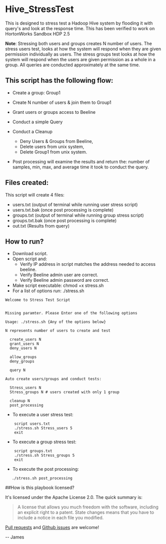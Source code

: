 # Hive_StressTest
This is designed to stress test a Hadoop Hive system by flooding it with query's and look at the response time.  This has been verified to work on HortonWorks Sandbox HDP 2.5

**Note**: Stressing both users and groups creates N number of users.  The stress users test, looks at how the system will respond when they are given permission individually as users.  The stress groups test looks at how the system will respond when the users are given permission as a whole in a group.  All queries are conducted approximately at the same time. 

## This script has the following flow:
- Create a group: Group1
- Create N number of users & join them to Group1
- Grant users or groups access to Beeline
- Conduct a simple Query
- Conduct a Cleanup 
    - Deny Users & Groups from Beeline,
    - Delete users from unix system, 
    - Delete Group1 from unix system.

- Post processing will examine the results and return the: number of samples, min, max, and average time it took to conduct the query.

## Files created:
This script will create 4 files:
- users.txt (output of terminal while running user stress script)
- users.txt.bak (once post processing is complete)
- groups.txt (output of terminal while running group stress script)
- groups.txt.bak (once post processing is complete)
- out.txt (Results from query)

## How to run?
- Download script.
- Open script and:
  - Verify IP address in script matches the address needed to access beeline.
  - Verify Beeline admin user are correct.
  - Verify Beeline admin password are correct.
- Make script executable: chmod +x stress.sh
- For a list of options run: ./stress.sh
````
Welcome to Stress Test Script


Missing paramter. Please Enter one of the following options

Usage: ./stress.sh {Any of the options below}

N represents number of users to create and test

  create_users N
  grant_users N
  deny_users N

  allow_groups
  deny_groups

  query N

Auto create users/groups and conduct tests:

  Stress_users N
  Stress_groups N # users created with only 1 group

  cleanup N
  post_processing
````

- To execute a user stress test:
````
    script users.txt
    ./stress.sh Stress_users 5
    exit
````

- To execute a group stress test:
````
    script groups.txt
    ./stress.sh Stress_groups 5
    exit
````
- To execute the post processing:
````
   ./stress.sh post_processing
````


##How is this playbook licensed?

It's licensed under the Apache License 2.0. The quick summary is:

> A license that allows you much freedom with the software, including an explicit right to a patent. State changes means that you have to include a notice in each file you modified. 

[Pull requests](https://github.com/JamesOBenson/Hive_StressTest/pulls) and [Github issues](https://github.com/JamesOBenson/Hive_StressTest/issues) are welcome!

-- James
